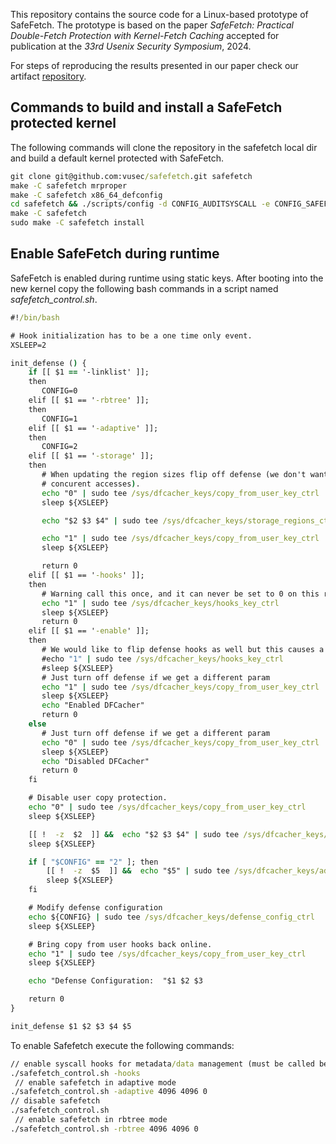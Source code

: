 This repository contains the source code for a Linux-based prototype of SafeFetch. The prototype is based on the paper 
*SafeFetch: Practical Double-Fetch Protection with Kernel-Fetch Caching* accepted for publication at the *33rd Usenix Security Symposium*, 2024.

For steps of reproducing the results presented in our paper check our artifact [repository](https://github.com/vusec/safefetch-ae).

## Commands to build and install a SafeFetch protected kernel 

The following commands will clone the repository in the safefetch local dir and build a default kernel 
protected with SafeFetch. 

```bat
git clone git@github.com:vusec/safefetch.git safefetch
make -C safefetch mrproper
make -C safefetch x86_64_defconfig
cd safefetch && ./scripts/config -d CONFIG_AUDITSYSCALL -e CONFIG_SAFEFETCH && cd ..
make -C safefetch 
sudo make -C safefetch install

```

## Enable SafeFetch during runtime

SafeFetch is enabled during runtime using static keys. After booting into the new kernel copy
the following bash commands in a script named *safefetch_control.sh*.

```bat
#!/bin/bash

# Hook initialization has to be a one time only event.
XSLEEP=2

init_defense () {
    if [[ $1 == '-linklist' ]];
    then
       CONFIG=0
    elif [[ $1 == '-rbtree' ]];
    then
       CONFIG=1
    elif [[ $1 == '-adaptive' ]];
    then
       CONFIG=2
    elif [[ $1 == '-storage' ]];
    then
       # When updating the region sizes flip off defense (we don't want
       # concurent accesses).
       echo "0" | sudo tee /sys/dfcacher_keys/copy_from_user_key_ctrl
       sleep ${XSLEEP}

       echo "$2 $3 $4" | sudo tee /sys/dfcacher_keys/storage_regions_ctrl

       echo "1" | sudo tee /sys/dfcacher_keys/copy_from_user_key_ctrl
       sleep ${XSLEEP}

       return 0 
    elif [[ $1 == '-hooks' ]];
    then
       # Warning call this once, and it can never be set to 0 on this run.
       echo "1" | sudo tee /sys/dfcacher_keys/hooks_key_ctrl
       sleep ${XSLEEP}
       return 0 
    elif [[ $1 == '-enable' ]];
    then
       # We would like to flip defense hooks as well but this causes a race condition.
       #echo "1" | sudo tee /sys/dfcacher_keys/hooks_key_ctrl
       #sleep ${XSLEEP}
       # Just turn off defense if we get a different param
       echo "1" | sudo tee /sys/dfcacher_keys/copy_from_user_key_ctrl
       sleep ${XSLEEP}
       echo "Enabled DFCacher"
       return 0   
    else
       # Just turn off defense if we get a different param
       echo "0" | sudo tee /sys/dfcacher_keys/copy_from_user_key_ctrl
       sleep ${XSLEEP}
       echo "Disabled DFCacher"
       return 0    
    fi

    # Disable user copy protection.
    echo "0" | sudo tee /sys/dfcacher_keys/copy_from_user_key_ctrl
    sleep ${XSLEEP}

    [[ !  -z  $2  ]] &&  echo "$2 $3 $4" | sudo tee /sys/dfcacher_keys/storage_regions_ctrl
    sleep ${XSLEEP}

    if [ "$CONFIG" == "2" ]; then  
        [[ !  -z  $5  ]] &&  echo "$5" | sudo tee /sys/dfcacher_keys/adaptive_watermark_ctrl
        sleep ${XSLEEP}
    fi

    # Modify defense configuration
    echo ${CONFIG} | sudo tee /sys/dfcacher_keys/defense_config_ctrl
    sleep ${XSLEEP}

    # Bring copy from user hooks back online.
    echo "1" | sudo tee /sys/dfcacher_keys/copy_from_user_key_ctrl
    sleep ${XSLEEP}

    echo "Defense Configuration:  "$1 $2 $3

    return 0
}

init_defense $1 $2 $3 $4 $5


```


To enable Safefetch execute the following commands:

```bat
// enable syscall hooks for metadata/data management (must be called before any other control command)
./safefetch_control.sh -hooks
 // enable safefetch in adaptive mode
./safefetch_control.sh -adaptive 4096 4096 0
// disable safefetch
./safefetch_control.sh 
 // enable safefetch in rbtree mode
./safefetch_control.sh -rbtree 4096 4096 0
```


